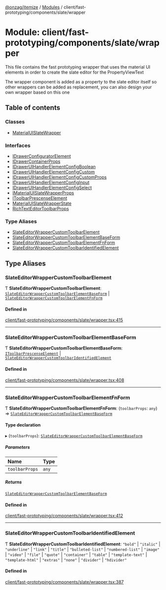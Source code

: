 [@onzag/itemize](../README.md) / [Modules](../modules.md) / client/fast-prototyping/components/slate/wrapper

# Module: client/fast-prototyping/components/slate/wrapper

This file contains the fast prototyping wrapper that uses the material UI elements
in order to create the slate editor for the PropertyViewText

The wrapper component is added as a property to the slate editor itself so other wrappers
can be added as replacement, you can also design your own wrapper based on this one

## Table of contents

### Classes

- [MaterialUISlateWrapper](../classes/client_fast_prototyping_components_slate_wrapper.MaterialUISlateWrapper.md)

### Interfaces

- [IDrawerConfiguratorElement](../interfaces/client_fast_prototyping_components_slate_wrapper.IDrawerConfiguratorElement.md)
- [IDrawerContainerProps](../interfaces/client_fast_prototyping_components_slate_wrapper.IDrawerContainerProps.md)
- [IDrawerUIHandlerElementConfigBoolean](../interfaces/client_fast_prototyping_components_slate_wrapper.IDrawerUIHandlerElementConfigBoolean.md)
- [IDrawerUIHandlerElementConfigCustom](../interfaces/client_fast_prototyping_components_slate_wrapper.IDrawerUIHandlerElementConfigCustom.md)
- [IDrawerUIHandlerElementConfigCustomProps](../interfaces/client_fast_prototyping_components_slate_wrapper.IDrawerUIHandlerElementConfigCustomProps.md)
- [IDrawerUIHandlerElementConfigInput](../interfaces/client_fast_prototyping_components_slate_wrapper.IDrawerUIHandlerElementConfigInput.md)
- [IDrawerUIHandlerElementConfigSelect](../interfaces/client_fast_prototyping_components_slate_wrapper.IDrawerUIHandlerElementConfigSelect.md)
- [IMaterialUISlateWrapperProps](../interfaces/client_fast_prototyping_components_slate_wrapper.IMaterialUISlateWrapperProps.md)
- [IToolbarPrescenseElement](../interfaces/client_fast_prototyping_components_slate_wrapper.IToolbarPrescenseElement.md)
- [MaterialUISlateWrapperState](../interfaces/client_fast_prototyping_components_slate_wrapper.MaterialUISlateWrapperState.md)
- [RichTextEditorToolbarProps](../interfaces/client_fast_prototyping_components_slate_wrapper.RichTextEditorToolbarProps.md)

### Type Aliases

- [SlateEditorWrapperCustomToolbarElement](client_fast_prototyping_components_slate_wrapper.md#slateeditorwrappercustomtoolbarelement)
- [SlateEditorWrapperCustomToolbarElementBaseForm](client_fast_prototyping_components_slate_wrapper.md#slateeditorwrappercustomtoolbarelementbaseform)
- [SlateEditorWrapperCustomToolbarElementFnForm](client_fast_prototyping_components_slate_wrapper.md#slateeditorwrappercustomtoolbarelementfnform)
- [SlateEditorWrapperCustomToolbarIdentifiedElement](client_fast_prototyping_components_slate_wrapper.md#slateeditorwrappercustomtoolbaridentifiedelement)

## Type Aliases

### SlateEditorWrapperCustomToolbarElement

Ƭ **SlateEditorWrapperCustomToolbarElement**: [`SlateEditorWrapperCustomToolbarElementBaseForm`](client_fast_prototyping_components_slate_wrapper.md#slateeditorwrappercustomtoolbarelementbaseform) \| [`SlateEditorWrapperCustomToolbarElementFnForm`](client_fast_prototyping_components_slate_wrapper.md#slateeditorwrappercustomtoolbarelementfnform)

#### Defined in

[client/fast-prototyping/components/slate/wrapper.tsx:415](https://github.com/onzag/itemize/blob/59702dd5/client/fast-prototyping/components/slate/wrapper.tsx#L415)

___

### SlateEditorWrapperCustomToolbarElementBaseForm

Ƭ **SlateEditorWrapperCustomToolbarElementBaseForm**: [`IToolbarPrescenseElement`](../interfaces/client_fast_prototyping_components_slate_wrapper.IToolbarPrescenseElement.md) \| [`SlateEditorWrapperCustomToolbarIdentifiedElement`](client_fast_prototyping_components_slate_wrapper.md#slateeditorwrappercustomtoolbaridentifiedelement)

#### Defined in

[client/fast-prototyping/components/slate/wrapper.tsx:408](https://github.com/onzag/itemize/blob/59702dd5/client/fast-prototyping/components/slate/wrapper.tsx#L408)

___

### SlateEditorWrapperCustomToolbarElementFnForm

Ƭ **SlateEditorWrapperCustomToolbarElementFnForm**: (`toolbarProps`: `any`) => [`SlateEditorWrapperCustomToolbarElementBaseForm`](client_fast_prototyping_components_slate_wrapper.md#slateeditorwrappercustomtoolbarelementbaseform)

#### Type declaration

▸ (`toolbarProps`): [`SlateEditorWrapperCustomToolbarElementBaseForm`](client_fast_prototyping_components_slate_wrapper.md#slateeditorwrappercustomtoolbarelementbaseform)

##### Parameters

| Name | Type |
| :------ | :------ |
| `toolbarProps` | `any` |

##### Returns

[`SlateEditorWrapperCustomToolbarElementBaseForm`](client_fast_prototyping_components_slate_wrapper.md#slateeditorwrappercustomtoolbarelementbaseform)

#### Defined in

[client/fast-prototyping/components/slate/wrapper.tsx:412](https://github.com/onzag/itemize/blob/59702dd5/client/fast-prototyping/components/slate/wrapper.tsx#L412)

___

### SlateEditorWrapperCustomToolbarIdentifiedElement

Ƭ **SlateEditorWrapperCustomToolbarIdentifiedElement**: ``"bold"`` \| ``"italic"`` \| ``"underline"`` \| ``"link"`` \| ``"title"`` \| ``"bulleted-list"`` \| ``"numbered-list"`` \| ``"image"`` \| ``"video"`` \| ``"file"`` \| ``"quote"`` \| ``"container"`` \| ``"table"`` \| ``"template-text"`` \| ``"template-html"`` \| ``"extras"`` \| ``"none"`` \| ``"divider"`` \| ``"hdivider"``

#### Defined in

[client/fast-prototyping/components/slate/wrapper.tsx:387](https://github.com/onzag/itemize/blob/59702dd5/client/fast-prototyping/components/slate/wrapper.tsx#L387)
